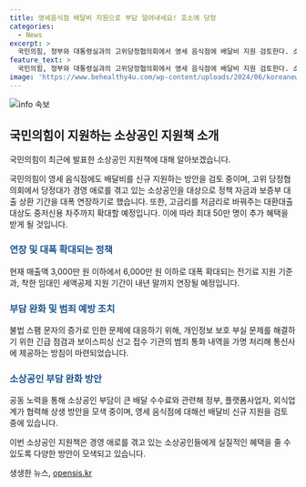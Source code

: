 ```yaml
---
title: 영세음식점 배달비 지원으로 부담 덜어내세요! 호소에 당정
categories:
  - News
excerpt: >
  국민의힘, 정부와 대통령실과의 고위당정협의회에서 영세 음식점에 배달비 지원 검토한다. 소상공인을 위해 정책 자금과 보증부 대출 상환 기간 대폭 연장하고, 대환대출 대상 확대 등 결정했다. 배달 수수료 낮추는 방안과 전기료 지원 대상 확대도 검토하며, 착한 임대인 세액공제 연장 등 또 다른 지원 대책도 발표했다. 문자 스팸 해킹 등 문제에 대한 긴급 점검 및 보이스피싱 대책도 추진한다. (150자)
feature_text: >
  국민의힘, 정부와 대통령실과의 고위당정협의회에서 영세 음식점에 배달비 지원 검토한다. 소상공인을 위해 정책 자금과 보증부 대출 상환 기간 대폭 연장하고, 대환대출 대상 확대 등 결정했다. 배달 수수료 낮추는 방안과 전기료 지원 대상 확대도 검토하며, 착한 임대인 세액공제 연장 등 또 다른 지원 대책도 발표했다. 문자 스팸 해킹 등 문제에 대한 긴급 점검 및 보이스피싱 대책도 추진한다. (150자)
image: 'https://www.behealthy4u.com/wp-content/uploads/2024/06/koreanews.jpg'
---
```


<p><img src="https://www.behealthy4u.com/wp-content/uploads/2024/06/koreanews.jpg" alt="info 속보" /></p>

<h2 data-ke-size="size26">국민의힘이 지원하는 소상공인 지원책 소개</h2>

<p>국민의힘이 최근에 발표한 소상공인 지원책에 대해 알아보겠습니다.</p>

<p data-ke-size="size16">국민의힘이 영세 음식점에도 배달비를 신규 지원하는 방안을 검토 중이며, 고위 당정협의회에서 당정대가 경영 애로를 겪고 있는 소상공인을 대상으로 정책 자금과 보증부 대출 상환 기간을 대폭 연장하기로 했습니다. 또한, 고금리를 저금리로 바꿔주는 대환대출 대상도 중저신용 차주까지 확대할 예정입니다. 이에 따라 최대 50만 명이 추가 혜택을 받게 될 것입니다.</p>

<h3><b><span style="color: #1a5490;">연장 및 대폭 확대되는 정책</span></b></h3>

<p>현재 매출액 3,000만 원 이하에서 6,000만 원 이하로 대폭 확대되는 전기료 지원 기준과, 착한 임대인 세액공제 지원 기간이 내년 말까지 연장될 예정입니다.</p>

<h3><b><span style="color: #1a5490;">부담 완화 및 범죄 예방 조치</span></b></h3>

<p>불법 스팸 문자의 증가로 인한 문제에 대응하기 위해, 개인정보 보호 부실 문제를 해결하기 위한 긴급 점검과 보이스피싱 신고 접수 기관의 범죄 통화 내역을 가명 처리해 통신사에 제공하는 방침이 마련되었습니다.</p>

<h3><b><span style="color: #1a5490;">소상공인 부담 완화 방안</span></b></h3>

<p>공동 노력을 통해 소상공인 부담이 큰 배달 수수료와 관련해 정부, 플랫폼사업자, 외식업계가 협력해 상생 방안을 모색 중이며, 영세 음식점에 대해선 배달비 신규 지원을 검토 중에 있습니다.</p>

<p>이번 소상공인 지원책은 경영 애로를 겪고 있는 소상공인들에게 실질적인 혜택을 줄 수 있도록 다양한 방안이 모색되고 있습니다.</p>
생생한 뉴스, <a href="https://opensis.kr" rel="dofollow">opensis.kr</a>


